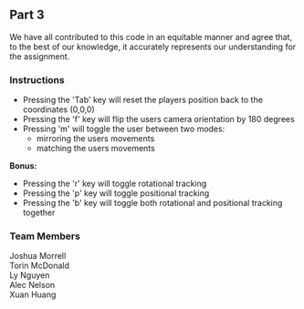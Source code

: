 ## Part 3
We have all contributed to this code in an equitable manner and agree that, to the best of our knowledge, it accurately represents our understanding for the assignment.

### Instructions
* Pressing the 'Tab' key will reset the players position back to the coordinates (0,0,0)
* Pressing the 'f' key will flip the users camera orientation by 180 degrees
* Pressing 'm' will toggle the user between two modes:
    - mirroring the users movements
    - matching the users movements
    
**Bonus:**
* Pressing the 'r' key will toggle rotational tracking
* Pressing the 'p' key will toggle positional tracking
* Pressing the 'b' key will toggle both rotational and positional tracking together

### Team Members
Joshua Morrell\
Torin McDonald\
Ly Nguyen\
Alec Nelson\
Xuan Huang
